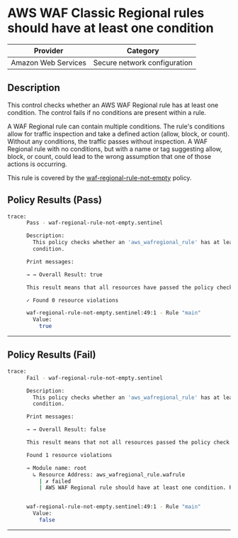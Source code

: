 # AWS WAF Classic Regional rules should have at least one condition

| Provider            | Category                     |
|---------------------|------------------------------|
| Amazon Web Services | Secure network configuration |

## Description

This control checks whether an AWS WAF Regional rule has at least one condition. The control fails if no conditions are present within a rule.

A WAF Regional rule can contain multiple conditions. The rule's conditions allow for traffic inspection and take a defined action (allow, block, or count). Without any conditions, the traffic passes without inspection. A WAF Regional rule with no conditions, but with a name or tag suggesting allow, block, or count, could lead to the wrong assumption that one of those actions is occurring.

This rule is covered by the [waf-regional-rule-not-empty](../../policies/waf/waf-regional-rule-not-empty.sentinel) policy.

## Policy Results (Pass)
```bash
trace:
      Pass - waf-regional-rule-not-empty.sentinel

      Description:
        This policy checks whether an 'aws_wafregional_rule' has at least one
        condition.

      Print messages:

      → → Overall Result: true

      This result means that all resources have passed the policy check for the policy waf-regional-rule-not-empty.

      ✓ Found 0 resource violations

      waf-regional-rule-not-empty.sentinel:49:1 - Rule "main"
        Value:
          true
```

---

## Policy Results (Fail)
```bash
trace:
      Fail - waf-regional-rule-not-empty.sentinel

      Description:
        This policy checks whether an 'aws_wafregional_rule' has at least one
        condition.

      Print messages:

      → → Overall Result: false

      This result means that not all resources passed the policy check and the protected behavior is not allowed for the policy waf-regional-rule-not-empty.

      Found 1 resource violations

      → Module name: root
        ↳ Resource Address: aws_wafregional_rule.wafrule
          | ✗ failed
          | AWS WAF Regional rule should have at least one condition. Refer to https://docs.aws.amazon.com/securityhub/latest/userguide/waf-controls.html#waf-2 for more details.


      waf-regional-rule-not-empty.sentinel:49:1 - Rule "main"
        Value:
          false
```

---